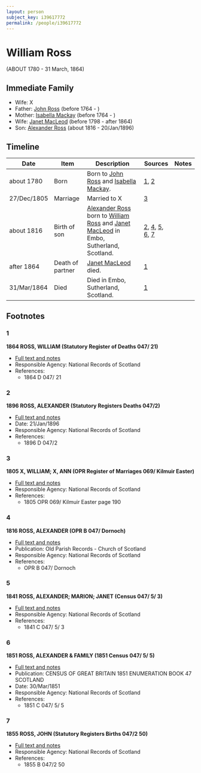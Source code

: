 ```yaml
---
layout: person
subject_key: i39617772
permalink: /people/i39617772
---
```


# William Ross
(ABOUT 1780 - 31 March, 1864)

## Immediate Family

* Wife: X
* Father: [John Ross](./@76784714@-john-ross-b1764-d.md) (before 1764 - )
* Mother: [Isabella Mackay](./@16263484@-isabella-mackay-b1764-d.md) (before 1764 - )
* Wife: [Janet MacLeod](./@14483646@-janet-macleod-b1798-d1864.md) (before 1798 - after 1864)
* Son: [Alexander Ross](./@81387900@-alexander-ross-b1816-d1896-1-20.md) (about 1816 - 20/Jan/1896)

## Timeline

Date | Item | Description | Sources | Notes
---|---|---|---|---
about 1780 | Born | Born to [John Ross](./@76784714@-john-ross-b1764-d.md) and [Isabella Mackay](./@16263484@-isabella-mackay-b1764-d.md). | [1](#1), [2](#2) | 
27/Dec/1805 | Marriage | Married to X  | [3](#3) | 
about 1816 | Birth of son | [Alexander Ross](./@81387900@-alexander-ross-b1816-d1896-1-20.md) born to [William Ross](./@39617772@-william-ross-b1780-d1864-3-31.md) and [Janet MacLeod](./@14483646@-janet-macleod-b1798-d1864.md) in Embo, Sutherland, Scotland. | [2](#2), [4](#4), [5](#5), [6](#6), [7](#7) | 
after 1864 | Death of partner | [Janet MacLeod](./@14483646@-janet-macleod-b1798-d1864.md) died. | [1](#1) | 
31/Mar/1864 | Died | Died in Embo, Sutherland, Scotland. | [1](#1) | 

## Footnotes

### 1

**1864 ROSS, WILLIAM (Statutory Register of Deaths 047/ 21)**

* [Full text and notes](../sources/@7147502@-1864-ross,-william-statutory-register-of-deaths-047-21-.md)
* Responsible Agency: National Records of Scotland
* References: 
  * 1864 D 047/ 21

### 2

**1896 ROSS, ALEXANDER (Statutory Registers Deaths 047/2)**

* [Full text and notes](../sources/@70411734@-1896-ross,-alexander-statutory-registers-deaths-047-2-.md)
* Date: 21/Jan/1896
* Responsible Agency: National Records of Scotland
* References: 
  * 1896 D 047/2

### 3

**1805 X, WILLIAM; X, ANN (OPR Register of Marriages  069/ Kilmuir Easter)**

* [Full text and notes](../sources/@63462618@-1805-ross,-william;-campbell,-ann-opr-register-of-marriages-069-kilmuir-easter-.md)
* Responsible Agency: National Records of Scotland
* References: 
  * 1805 OPR 069/ Kilmuir Easter page 190

### 4

**1816 ROSS, ALEXANDER (OPR B 047/ Dornoch)**

* [Full text and notes](../sources/@40904091@-1816-ross,-alexander-opr-b-047-dornoch-.md)
* Publication: Old Parish Records - Church of Scotland
* Responsible Agency: National Records of Scotland
* References: 
  * OPR B 047/ Dornoch

### 5

**1841 ROSS, ALEXANDER; MARION; JANET (Census 047/ 5/ 3)**

* [Full text and notes](../sources/@19492840@-1841-ross,-alexander;-marion;-janet-census-047-5-3-.md)
* Responsible Agency: National Records of Scotland
* References: 
  * 1841 C 047/ 5/ 3

### 6

**1851 ROSS, ALEXANDER & FAMILY (1851 Census 047/ 5/ 5)**

* [Full text and notes](../sources/@35345962@-1851-ross,-alexander-&-family-1851-census-047-5-5-.md)
* Publication: CENSUS OF GREAT BRITAIN 1851 ENUMERATION BOOK 47 SCOTLAND
* Date: 30/Mar/1851
* Responsible Agency: National Records of Scotland
* References: 
  * 1851 C 047/ 5/ 5

### 7

**1855 ROSS, JOHN (Statutory Registers Births 047/2 50)**

* [Full text and notes](../sources/@16936882@-1855-ross,-john-statutory-registers-births-047-2-50-.md)
* Responsible Agency: National Records of Scotland
* References: 
  * 1855 B 047/2 50

